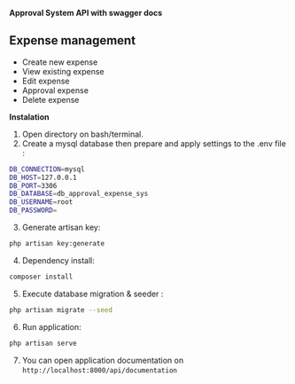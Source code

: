 **Approval System API with swagger docs**

## Expense management
- Create new expense
- View existing expense
- Edit expense
- Approval expense
- Delete expense

**Instalation**

1. Open directory on bash/terminal.
2. Create a mysql database then prepare and apply settings to the .env file :
```bash
DB_CONNECTION=mysql
DB_HOST=127.0.0.1
DB_PORT=3306
DB_DATABASE=db_approval_expense_sys
DB_USERNAME=root
DB_PASSWORD=
```
3. Generate artisan key:
```bash
php artisan key:generate
```
4. Dependency install:
```bash
composer install
```
5. Execute database migration & seeder :
```bash
php artisan migrate --seed
```
6. Run application:
```bash
php artisan serve
```
7. You can open application documentation on `http://localhost:8000/api/documentation`
